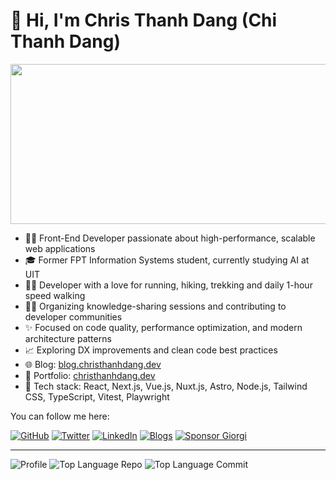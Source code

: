 # 👋 Hi, I'm Chris Thanh Dang (Chi Thanh Dang)

<img align="center" width="512" height="256" src="https://christhanhdang.dev/assets/images/about.svg">

<br/>

* 👨‍💻 Front-End Developer passionate about high-performance, scalable web applications
* 🎓 Former FPT Information Systems student, currently studying AI at UIT
* 🏃‍♂️ Developer with a love for running, hiking, trekking and daily 1-hour speed walking
* 🧑‍💻 Organizing knowledge-sharing sessions and contributing to developer communities
* ✨ Focused on code quality, performance optimization, and modern architecture patterns
* 📈 Exploring DX improvements and clean code best practices
* 🌐 Blog: [blog.christhanhdang.dev](https://blog.christhanhdang.dev/)
* 💼 Portfolio: [christhanhdang.dev](https://christhanhdang.dev/)
* 📍 Tech stack: React, Next.js, Vue.js, Nuxt.js, Astro, Node.js, Tailwind CSS, TypeScript, Vitest, Playwright

<!--
* 👨‍💻 A Front-End Web Developer passionate about building high-performance, scalable web applications with modern frameworks
* 🎓 Former student of FPT Computer Systems
* 🏃‍♂️ Developer and running enthusiast
* 🧑‍💻 Actively organizing knowledge-sharing sessions and contributing to developer communities
* ✨ Focused on improving code quality, performance optimization, and adopting modern architectural patterns (e.g., file-based routing, modular monolith)
* 📈 Exploring DX improvements and advocating clean code, testing, and maintainability best practices
* ✨ Recently working on projects using **Next.js App Router (v14)**, advanced **Tailwind CSS techniques**, and performance-driven design
* 🌐 Blog: [blog.christhanhdang.dev](https://blog.christhanhdang.dev/)
* 💼 Portfolio: [christhanhdang.dev](https://christhanhdang.dev/)
* 📍 Currently using: React, Next.js, Nuxt.js, Vue.js, Astro, Node.js, Tailwind CSS, TypeScript, Vitest, Playwright, and more
-->

You can follow me here:

[![GitHub](https://img.shields.io/badge/dynamic/json?url=https%3A%2F%2Fapi.swo.moe%2Fstats%2Fgithub%2Ftcdtist\&query=count\&color=181717\&label=GitHub\&labelColor=282c34\&logo=github\&suffix=+follows\&cacheSeconds=3600)](https://github.com/tcdtist)
[![Twitter](https://img.shields.io/badge/Twitter-@christhanhdang-1DA1F2?style=flat-square\&logo=twitter\&logoColor=white)](https://twitter.com/christhanhdang)
[![LinkedIn](https://img.shields.io/badge/LinkedIn-christhanhdang-blue?style=flat-square\&logo=linkedin\&logoColor=white)](https://linkedin.com/in/christhanhdang)
[![Blogs](https://komarev.com/ghpvc/?username=christhanhdang\&color=blue\&style=flat-square\&label=Blog)](https://blog.christhanhdang.dev/)
[![Sponsor Giorgi](https://img.shields.io/badge/%24%24-Sponsor%20Me-85bb65?style=flat-square&logo=Github)](https://github.com/sponsors/tcdtist)

---

![Profile](http://github-profile-summary-cards.vercel.app/api/cards/profile-details?username=tcdtist\&theme=solarized)
![Top Language Repo](http://github-profile-summary-cards.vercel.app/api/cards/repos-per-language?username=tcdtist\&theme=solarized)
![Top Language Commit](http://github-profile-summary-cards.vercel.app/api/cards/most-commit-language?username=tcdtist\&theme=solarized)
